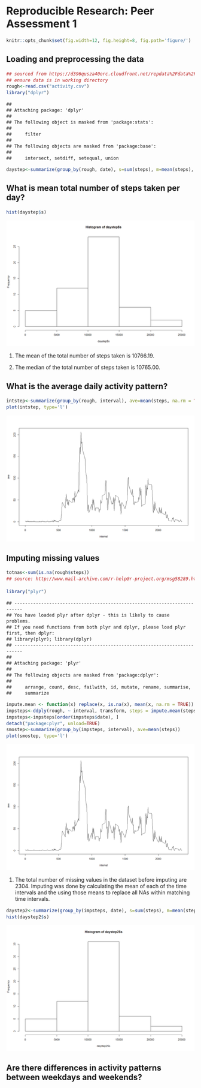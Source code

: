 # Reproducible Research: Peer Assessment 1

```r
knitr::opts_chunk$set(fig.width=12, fig.height=8, fig.path='figure/')
```
## Loading and preprocessing the data

```r
## sourced from https://d396qusza40orc.cloudfront.net/repdata%2Fdata%2Factivity.zip
## ensure data is in working directory
rough<-read.csv("activity.csv")
library("dplyr")
```

```
## 
## Attaching package: 'dplyr'
## 
## The following object is masked from 'package:stats':
## 
##     filter
## 
## The following objects are masked from 'package:base':
## 
##     intersect, setdiff, setequal, union
```

```r
daystep<-summarize(group_by(rough, date), s=sum(steps), m=mean(steps), j=median(steps))
```

## What is mean total number of steps taken per day?

```r
hist(daystep$s)
```

![](figure/unnamed-chunk-2-1.png) 

1. The mean of the total number of steps taken is 10766.19.  

2. The median of the total number of steps taken is 10765.00.  

## What is the average daily activity pattern?

```r
intstep<-summarize(group_by(rough, interval), ave=mean(steps, na.rm = TRUE))
plot(intstep, type='l')
```

![](figure/unnamed-chunk-4-1.png) 

## Imputing missing values

```r
totnas<-sum(is.na(rough$steps))
## source: http://www.mail-archive.com/r-help@r-project.org/msg58289.html

library("plyr")
```

```
## -------------------------------------------------------------------------
## You have loaded plyr after dplyr - this is likely to cause problems.
## If you need functions from both plyr and dplyr, please load plyr first, then dplyr:
## library(plyr); library(dplyr)
## -------------------------------------------------------------------------
## 
## Attaching package: 'plyr'
## 
## The following objects are masked from 'package:dplyr':
## 
##     arrange, count, desc, failwith, id, mutate, rename, summarise,
##     summarize
```

```r
impute.mean <- function(x) replace(x, is.na(x), mean(x, na.rm = TRUE))
impsteps<-ddply(rough, ~ interval, transform, steps = impute.mean(steps))
impsteps<-impsteps[order(impsteps$date), ]
detach("package:plyr", unload=TRUE)
smostep<-summarize(group_by(impsteps, interval), ave=mean(steps))
plot(smostep, type='l')
```

![](figure/unnamed-chunk-5-1.png) 

1. The total number of missing values in the dataset before imputing are 2304. Imputing was done by calculating the mean of each of the time intervals and the using those means to replace all NAs within matching time intervals.


```r
daystep2<-summarize(group_by(impsteps, date), s=sum(steps), m=mean(steps), j=median(steps))
hist(daystep2$s)
```

![](figure/unnamed-chunk-6-1.png) 

## Are there differences in activity patterns between weekdays and weekends?
